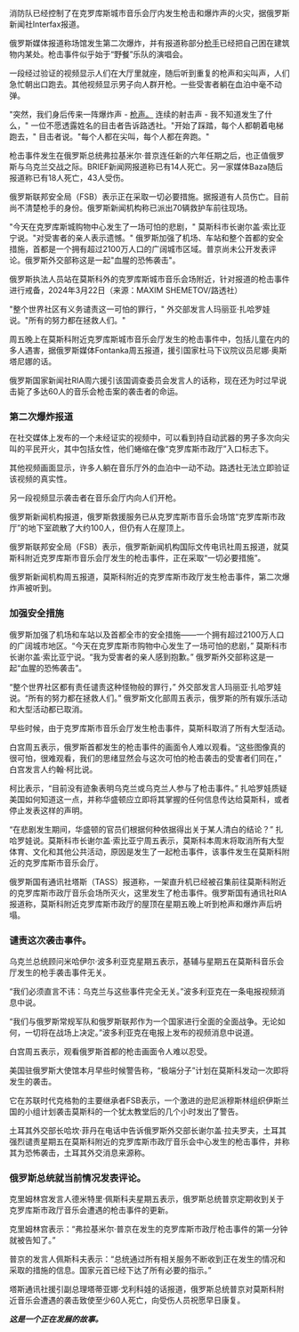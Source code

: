 消防队已经控制了在克罗库斯城市音乐会厅内发生枪击和爆炸声的火灾，据俄罗斯新闻社Interfax报道。

俄罗斯媒体报道称场馆发生第二次爆炸，并有报道称部分[枪手](https://www.jpost.com/international/article-786670)已经把自己困在建筑物内某处。枪击事件似乎始于“野餐”乐队的演唱会。

一段经过验证的视频显示人们在大厅里就座，随后听到重复的枪声和尖叫声，人们急忙朝出口跑去。其他视频显示男子向人群开枪。一些受害者躺在血泊中毫不动弹。

"突然，我们身后传来一阵爆炸声 - [枪声。](https://www.jpost.com/international/article-749285) 连续的射击声 - 我不知道发生了什么，" 一位不愿透露姓名的目击者告诉路透社。"开始了踩踏，每个人都朝着电梯跑去，" 目击者说。"每个人都在尖叫，每个人都在奔跑。"

枪击事件发生在俄罗斯总统弗拉基米尔·普京连任新的六年任期之后，也正值俄罗斯与乌克兰交战之际。BRIEF新闻网报道称已有14人死亡。另一家媒体Baza随后报道称已有18人死亡，43人受伤。

俄罗斯联邦安全局（FSB）表示正在采取一切必要措施。据报道有人员伤亡。目前尚不清楚枪手的身份。俄罗斯新闻机构称已派出70辆救护车前往现场。

"今天在克罗库斯城购物中心发生了一场可怕的悲剧，" 莫斯科市长谢尔盖·索比亚宁说。"对受害者的亲人表示遗憾。" 俄罗斯加强了机场、车站和整个首都的安全措施，首都是一个拥有超过2100万人口的广阔城市区域。普京尚未公开发表评论。俄罗斯外交部称这是一起"血腥的恐怖袭击"。

俄罗斯执法人员站在莫斯科外的克罗库斯城市音乐会场附近，针对报道的枪击事件进行戒备，2024年3月22日（来源：MAXIM SHEMETOV/路透社）

"整个世界社区有义务谴责这一可怕的罪行，" 外交部发言人玛丽亚·扎哈罗娃说。"所有的努力都在拯救人们。"

周五晚上在莫斯科附近克罗库斯城市音乐会厅发生的枪击事件中，包括儿童在内的多人遇害，据俄罗斯媒体Fontanka周五报道，援引国家杜马下议院议员尼娜·奥斯塔尼娜的话。

俄罗斯国家新闻社RIA周六援引该国调查委员会发言人的话称，现在还为时过早说击毙了多达60人的音乐会枪击案的袭击者的命运。

### 第二次爆炸报道

在社交媒体上发布的一个未经证实的视频中，可以看到持自动武器的男子多次向尖叫的平民开火，其中包括女性，他们蜷缩在像“克罗库斯市政厅”入口标志下。

其他视频画面显示，许多人躺在音乐厅外的血泊中一动不动。路透社无法立即验证该视频的真实性。

另一段视频显示袭击者在音乐会厅内向人们开枪。

俄罗斯新闻机构报道，俄罗斯救援服务已从克罗库斯市音乐会场馆“克罗库斯市政厅”的地下室疏散了大约100人，但仍有人在屋顶上。

俄罗斯联邦安全局（FSB）表示，俄罗斯新闻机构国际文传电讯社周五报道，就莫斯科附近克罗库斯市音乐会厅发生的枪击事件，正在采取“一切必要措施”。

俄罗斯新闻机构周五报道，莫斯科附近的克罗库斯市政厅发生枪击事件，第二次爆炸声被听到。

### 加强安全措施

俄罗斯加强了机场和车站以及首都全市的安全措施——一个拥有超过2100万人口的广阔城市地区。“今天在克罗库斯市购物中心发生了一场可怕的悲剧，” 莫斯科市长谢尔盖·索比亚宁说。“我为受害者的亲人感到抱歉。” 俄罗斯外交部称这是一起“血腥的恐怖袭击”。

“整个世界社区都有责任谴责这种怪物般的罪行，” 外交部发言人玛丽亚·扎哈罗娃说。“所有的努力都在拯救人们。” 俄罗斯文化部周五表示，俄罗斯的所有娱乐活动和大型活动都已取消。

早些时候，由于克罗库斯市音乐会厅发生枪击事件，莫斯科取消了所有大型活动。

白宫周五表示，俄罗斯首都发生的枪击事件的画面令人难以观看。“这些图像真的很可怕，很难观看，我们的思绪显然会与这次可怕的枪击袭击的受害者们同在，” 白宫发言人约翰·柯比说。

柯比表示，“目前没有迹象表明乌克兰或乌克兰人参与了枪击事件。” 扎哈罗娃质疑美国如何知道这一点，并称华盛顿应立即将其掌握的任何信息传达给莫斯科，或者停止发表这样的声明。

“在悲剧发生期间，华盛顿的官员们根据何种依据得出关于某人清白的结论？” 扎哈罗娃说。莫斯科市长谢尔盖·索比亚宁周五表示，莫斯科本周末将取消所有大型体育、文化和其他公共活动，原因是发生了一起枪击事件，该事件发生在莫斯科附近的克罗库斯市音乐会厅。

俄罗斯国有通讯社塔斯（TASS）报道称，一架直升机已经被召集前往莫斯科附近的克罗库斯市政厅音乐会场所灭火，这里发生了枪击事件。俄罗斯国有通讯社RIA报道称，莫斯科附近克罗库斯市政厅的屋顶在星期五晚上听到枪声和爆炸声后坍塌。

### 谴责这次袭击事件。

乌克兰总统顾问米哈伊尔·波多利亚克星期五表示，基辅与星期五在莫斯科音乐会厅发生的枪手袭击事件无关。

“我们必须直言不讳：乌克兰与这些事件完全无关。”波多利亚克在一条电报视频消息中说。

“我们与俄罗斯常规军队和俄罗斯联邦作为一个国家进行全面的全面战争。无论如何，一切将在战场上决定。”波多利亚克在电报上发布的视频消息中说道。

白宫周五表示，观看俄罗斯首都的枪击画面令人难以忍受。

美国驻俄罗斯大使馆本月早些时候警告称，“极端分子”计划在莫斯科发动一次即将发生的袭击。

它在苏联时代克格勃的主要继承者FSB表示，一个激进的逊尼派穆斯林组织伊斯兰国的小组计划袭击莫斯科的一个犹太教堂后的几个小时发出了警告。

土耳其外交部长哈坎·菲丹在电话中告诉俄罗斯外交部长谢尔盖·拉夫罗夫，土耳其强烈谴责星期五在莫斯科附近的克罗库斯市政厅音乐会中心发生的枪击事件，并称其为恐怖袭击，土耳其外交消息来源称。

### 俄罗斯总统就当前情况发表评论。

克里姆林宫发言人德米特里·佩斯科夫星期五表示，俄罗斯总统普京定期收到关于克罗库斯市政厅音乐会遭遇的枪击事件的更新。

克里姆林宫表示：“弗拉基米尔·普京在发生的克罗库斯市政厅枪击事件的第一分钟就被告知了。”

普京的发言人佩斯科夫表示：“总统通过所有相关服务不断收到正在发生的情况和采取的措施的信息。国家元首已经下达了所有必要的指示。”

塔斯通讯社援引副总理塔蒂亚娜·戈利科娃的话报道，俄罗斯总统普京对莫斯科附近音乐会遭遇的袭击致使至少60人死亡，向受伤人员祝愿早日康复。

***这是一个正在发展的故事。***
